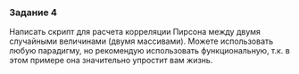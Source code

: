 ### Задание 4
Написать скрипт для расчета корреляции Пирсона между двумя случайными величинами (двумя массивами). Можете  использовать любую парадигму, но рекомендую использовать функциональную, т.к. в этом примере она значительно  упростит вам жизнь.